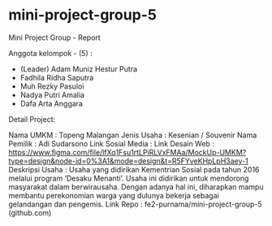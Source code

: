 # mini-project-group-5

Mini Project Group - Report

Anggota kelompok - (5) :
- (Leader) Adam Muniz Hestur Putra
- Fadhila Ridha Saputra
- Muh Rezky Pasuloi
- Nadya Putri Amalia
- Dafa Arta Anggara

Detail Project:

Nama UMKM : Topeng Malangan
Jenis Usaha :  Kesenian / Souvenir
Nama Pemilik :  Adi Sudarsono
Link Sosial Media : 
Link Desain Web :  https://www.figma.com/file/lfXq1Fsu1rtLPiRLVxFMAa/MockUp-UMKM?type=design&node-id=0%3A1&mode=design&t=R5FYveKHpLpH3aey-1 
Deskripsi Usaha : Usaha yang didirikan Kementrian Sosial pada tahun 2016 melalui program ‘Desaku Menanti’. Usaha ini didirikan untuk mendorong masyarakat dalam berwirausaha. Dengan adanya hal ini, diharapkan mampu membantu perekonomian warga yang dulunya bekerja sebagai gelandangan dan pengemis.
Link Repo : fe2-purnama/mini-project-group-5 (github.com)

